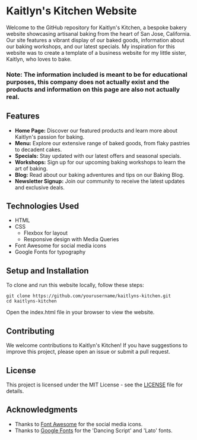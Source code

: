 # Kaitlyn's Kitchen Website

Welcome to the GitHub repository for Kaitlyn's Kitchen, a bespoke bakery website showcasing artisanal baking from the heart of San Jose, California. Our site features a vibrant display of our baked goods, information about our baking workshops, and our latest specials. My inspiration for this website was to create a template of a business website for my little sister, Kaitlyn, who loves to bake. 

### Note: The information included is meant to be for educational purposes, this company does not actually exist and the products and information on this page are also not actually real.

## Features

- **Home Page:** Discover our featured products and learn more about Kaitlyn's passion for baking.
- **Menu:** Explore our extensive range of baked goods, from flaky pastries to decadent cakes.
- **Specials:** Stay updated with our latest offers and seasonal specials.
- **Workshops:** Sign up for our upcoming baking workshops to learn the art of baking.
- **Blog:** Read about our baking adventures and tips on our Baking Blog.
- **Newsletter Signup:** Join our community to receive the latest updates and exclusive deals.

## Technologies Used

- HTML
- CSS
  - Flexbox for layout
  - Responsive design with Media Queries
- Font Awesome for social media icons
- Google Fonts for typography

## Setup and Installation

To clone and run this website locally, follow these steps:
```
git clone https://github.com/yourusername/kaitlyns-kitchen.git
cd kaitlyns-kitchen
```
Open the index.html file in your browser to view the website.

## Contributing

We welcome contributions to Kaitlyn's Kitchen! If you have suggestions to improve this project, please open an issue or submit a pull request.

## License

This project is licensed under the MIT License - see the [LICENSE](https://github.com/ERROR-Does-Not-Compute/ERROR-Does-Not-Compute.github.io/blob/main/LICENSE) file for details.

 ## Acknowledgments

- Thanks to [Font Awesome](https://fontawesome.com) for the social media icons.
- Thanks to [Google Fonts](https://fonts.google.com) for the 'Dancing Script' and 'Lato' fonts.
